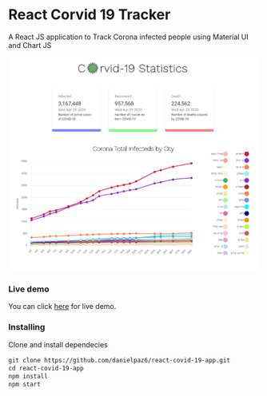 # React Corvid 19 Tracker

A React JS application to Track Corona infected people using Material UI and Chart JS

<p align="center">
  <img src="demo.png" width="820" />
</p>

### Live demo
You can click [here](https://danielpaz6.github.io/react-covid-19-app/) for live demo.

### Installing

Clone and install dependecies

```
git clone https://github.com/danielpaz6/react-covid-19-app.git
cd react-covid-19-app
npm install
npm start
```
